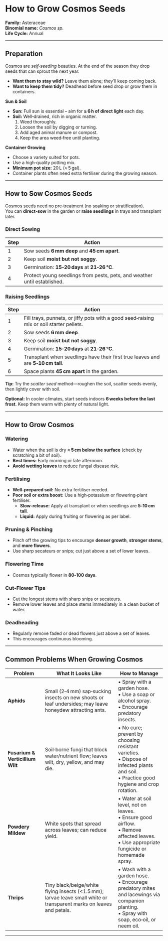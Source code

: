 # How to Grow Cosmos Seeds

**Family:** Asteraceae  
**Binomial name:** _Cosmos sp._  
**Life Cycle:** Annual  

---

## Preparation

Cosmos are *self‑seeding* beauties. At the end of the season they drop seeds that can sprout the next year.  
- **Want them to stay wild?** Leave them alone; they’ll keep coming back.  
- **Want to keep them tidy?** Deadhead before seed drop or grow them in containers.

**Sun & Soil**  
- **Sun:** Full sun is essential – aim for **≥ 6 h of direct light** each day.  
- **Soil:** Well‑drained, rich in organic matter.  
  1. Weed thoroughly.  
  2. Loosen the soil by digging or turning.  
  3. Add aged animal manure or compost.  
  4. Keep the area weed‑free until planting.

**Container Growing**  
- Choose a variety suited for pots.  
- Use a high‑quality potting mix.  
- **Minimum pot size:** 20 L (≈ 5 gal).  
- Container plants often need extra fertiliser during the growing season.

---

## How to Sow Cosmos Seeds

Cosmos seeds need no pre‑treatment (no soaking or stratification).  
You can **direct‑sow** in the garden or **raise seedlings** in trays and transplant later.

### Direct Sowing

| Step | Action |
|------|--------|
| 1 | Sow seeds **6 mm deep** and **45 cm apart**. |
| 2 | Keep soil **moist but not soggy**. |
| 3 | Germination: **15‑20 days** at **21‑26 °C**. |
| 4 | Protect young seedlings from pests, pets, and weather until established. |

### Raising Seedlings

| Step | Action |
|------|--------|
| 1 | Fill trays, punnets, or jiffy pots with a good seed‑raising mix or soil starter pellets. |
| 2 | Sow seeds **6 mm deep**. |
| 3 | Keep soil **moist but not soggy**. |
| 4 | Germination: **15‑20 days** at **21‑26 °C**. |
| 5 | Transplant when seedlings have their first true leaves and are **5‑10 cm tall**. |
| 6 | Space plants **45 cm apart** in the garden. |

**Tip:** Try the *scatter seed* method—roughen the soil, scatter seeds evenly, then lightly cover with soil.  

**Optional:** In cooler climates, start seeds indoors **6 weeks before the last frost**. Keep them warm with plenty of natural light.

---

## How to Grow Cosmos

### Watering

- Water when the soil is dry **≈ 5 cm below the surface** (check by scratching a bit of soil).  
- **Best times:** Early morning or late afternoon.  
- **Avoid wetting leaves** to reduce fungal disease risk.

### Fertilising

- **Well‑prepared soil:** No extra fertiliser needed.  
- **Poor soil or extra boost:** Use a high‑potassium or flowering‑plant fertiliser.  
  - **Slow‑release:** Apply at transplant or when seedlings are **5‑10 cm tall**.  
  - **Liquid:** Apply during fruiting or flowering as per label.

### Pruning & Pinching

- Pinch off the growing tips to encourage **denser growth**, **stronger stems**, and **more flowers**.  
- Use sharp secateurs or snips; cut just above a set of lower leaves.

### Flowering Time

- Cosmos typically flower in **80‑100 days**.

### Cut‑Flower Tips

- Cut the longest stems with sharp snips or secateurs.  
- Remove lower leaves and place stems immediately in a clean bucket of water.  

### Deadheading

- Regularly remove faded or dead flowers just above a set of leaves.  
- This encourages continuous blooming.

---

## Common Problems When Growing Cosmos

| Problem | What It Looks Like | How to Manage |
|---------|--------------------|---------------|
| **Aphids** | Small (2‑4 mm) sap‑sucking insects on new shoots or leaf undersides; may leave honeydew attracting ants. | • Spray with a garden hose. <br>• Use a soap or alcohol spray. <br>• Encourage predatory insects. |
| **Fusarium & Verticillium Wilt** | Soil‑borne fungi that block water/nutrient flow; leaves wilt, dry, yellow, and may die. | • No cure; prevent by choosing resistant varieties. <br>• Dispose of infected plants and soil. <br>• Practice good hygiene and crop rotation. |
| **Powdery Mildew** | White spots that spread across leaves; can reduce yield. | • Water at soil level, not on leaves. <br>• Ensure good airflow. <br>• Remove affected leaves. <br>• Use appropriate fungicide or homemade spray. |
| **Thrips** | Tiny black/beige/white flying insects (<1.5 mm); larvae leave small white or transparent marks on leaves and petals. | • Wash with a garden hose. <br>• Encourage predatory mites and lacewings via companion planting. <br>• Spray with soap, eco‑oil, or neem oil. |

---